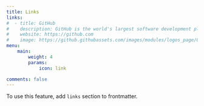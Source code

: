 ```yaml
---
title: Links
links:
#  - title: GitHub
#    description: GitHub is the world's largest software development platform.
#    website: https://github.com
#    image: https://github.githubassets.com/images/modules/logos_page/GitHub-Mark.png
menu:
    main:
        weight: 4
        params:
            icon: link

comments: false
---
```


To use this feature, add `links` section to frontmatter.
